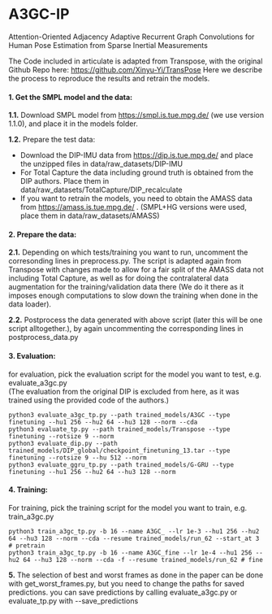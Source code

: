 # A3GC-IP
Attention-Oriented Adjacency Adaptive Recurrent Graph Convolutions for Human Pose Estimation from Sparse Inertial Measurements

The Code included in articulate is adapted from Transpose, with the original Github Repo here: https://github.com/Xinyu-Yi/TransPose
Here we describe the process to reproduce the results and retrain the models.

#### 1. Get the SMPL model and the data:

**1.1.** Download SMPL model from https://smpl.is.tue.mpg.de/ (we use version 1.1.0), and place it in the models folder.  

**1.2.** Prepare the test data:  
- Download the DIP-IMU data from https://dip.is.tue.mpg.de/ and place the unzipped files in data/raw_datasets/DIP-IMU  
- For Total Capture the data including ground truth is obtained from the DIP authors. Place them in data/raw_datasets/TotalCapture/DIP_recalculate  
- If you want to retrain the models, you need to obtain the AMASS data from https://amass.is.tue.mpg.de/ . (SMPL+HG versions were used, place them in data/raw_datasets/AMASS)  

#### 2. Prepare the data:

**2.1.** Depending on which tests/training you want to run, uncomment the corresonding lines in preprocess.py. The script is adapted again from Transpose with changes made to allow for a fair split of the AMASS data not including Total Capture, as well as for doing the contralateral data augmentation for the training/validation data there (We do it there as it imposes enough computations to slow down the training when done in the data loader).  

**2.2.** Postprocess the data generated with above script (later this will be one script alltogether.), by again uncommenting the corresponding lines in postprocess_data.py  

#### 3. Evaluation:

for evaluation, pick the evaluation script for the model you want to test, e.g. evaluate_a3gc.py  
(The evaluation from the original DIP is excluded from here, as it was trained using the provided code of the authors.)  

    python3 evaluate_a3gc_tp.py --path trained_models/A3GC --type finetuning --hu1 256 --hu2 64 --hu3 128 --norm --cda  
    python3 evaluate_tp.py --path trained_models/Transpose --type finetuning --rotsize 9 --norm  
    python3 evaluate_dip.py --path trained_models/DIP_global/checkpoint_finetuning_13.tar --type finetuning --rotsize 9 --hu 512 --norm  
    python3 evaluate_ggru_tp.py --path trained_models/G-GRU --type finetuning --hu1 256 --hu2 64 --hu3 128 --norm  

#### 4. Training:

For training, pick the training script for the model you want to train, e.g. train_a3gc.py  

    python3 train_a3gc_tp.py -b 16 --name A3GC_ --lr 1e-3 --hu1 256 --hu2 64 --hu3 128 --norm --cda --resume trained_models/run_62 --start_at 3 # pretrain  
    python3 train_a3gc_tp.py -b 16 --name A3GC_fine --lr 1e-4 --hu1 256 --hu2 64 --hu3 128 --norm --cda -f --resume trained_models/run_62 # fine  



**5.** The selection of best and worst frames as done in the paper can be done with get_worst_frames.py, but you need to change the paths for saved predictions. you can save predictions by calling evaluate_a3gc.py or evaluate_tp.py with --save_predictions 

